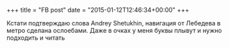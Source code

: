 +++
title = "FB post"
date = "2015-01-12T12:46:34+00:00"
+++

Кстати подтверждаю слова Andrey Shetukhin, навигация от Лебедева в метро сделана ослоебами. Даже в очках у меня буквы плывут и нужно подходить и читать



